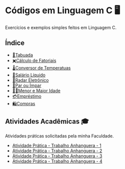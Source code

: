 # Códigos em Linguagem C 🖥️

Exercícios e exemplos simples feitos em Linguagem C.

## Índice

- [🧮Tabuada](https://github.com/gabriel-alex279/Linguagem-C/commit/c9dc29edad2ef7e1b81137f760da3e1dc6af5670)
- [✖️Cálculo de Fatoriais](https://github.com/gabriel-alex279/Linguagem-C/commit/b3e87675ef2547bf0b55226af32e09fe96df441c)
- [🌡️Conversor de Temperatuas](https://github.com/gabriel-alex279/Linguagem-C/commit/8463244f70a766fa4b75bfb5ed6098f9c64cac23)
- [💸Salário Líquido](https://github.com/gabriel-alex279/Linguagem-C/commit/46385091627dc3453be436c1a587e9f1078e1b01)
- [🚓Radar Eletrônico](https://github.com/gabriel-alex279/Linguagem-C/commit/16570d2206dcf197d9e5aabfa6cccca3c171e037)
- [🔢Par ou Ímpar](https://github.com/gabriel-alex279/Linguagem-C/commit/80e3b9fdfd4188e76b905fc972492c7a8d09c4e1)
- [👶👴Menor e Maior Idade](https://github.com/gabriel-alex279/Linguagem-C/commit/3d4e56bac66cfe4db039b59db40bf8b55cc40138)
- [💳Empréstimo](https://github.com/gabriel-alex279/Linguagem-C/commit/0e5a5cbb5e50cc568bb5cee7f221ae603c72b69a)
- [🛍️Compras](https://github.com/gabriel-alex279/Linguagem-C/commit/82055c80d94e368c07a9eb7aa93bf38becc3b834)

## Atividades Acadêmicas 🎓

Atividades práticas solicitadas pela minha Faculdade.

- [Atividade Prática - Trabalho Anhanguera - 1](https://github.com/gabriel-alex279/Linguagem-C/commit/ecd461d3174f5f043e0577a5e9550bc936f0924a)
- [Atividade Prática - Trabalho Anhanguera - 2](https://github.com/gabriel-alex279/Linguagem-C/commit/81a7e860dae5d71803713615983c314e97aaa6f2)
- [Atividade Prática - Trabalho Anhanguera - 3](https://github.com/gabriel-alex279/Linguagem-C/commit/e6cc3de03fb211c75c7ecfca0873e46982462946)
- [Atividade Prática - Trabalho Anhanguera - 4](https://github.com/gabriel-alex279/Linguagem-C/commit/a90be837866f53c496fae17a93c20d3df05311ac)
